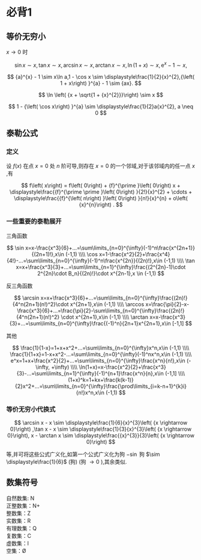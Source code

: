 # 必背1

## 等价无穷小

$x \rightarrow 0$ 时

$$
\sin x \sim x,\tan x \sim x,\arcsin x \sim x,\arctan x \sim x,\ln \left( {1 + x}\right) \sim x,{\mathrm{e}}^{x} - 1 \sim x,
$$

$$
{a}^{x} - 1 \sim x\ln a,1 - \cos x \sim \displaystyle\frac{1}{2}{x}^{2},{\left( 1 + x\right) }^{a} - 1 \sim {ax}.
$$

$$
\ln \left( {x + \sqrt{1 + {x}^{2}}}\right) \sim x
$$

$$
1 - {\left( \cos x\right) }^{a} \sim \displaystyle\frac{1}{2}a{x}^{2}, a \neq 0
$$

## 泰勒公式

### 定义

设 $f\left( x\right)$ 在点 $x = 0$ 处 $n$ 阶可导,则存在 $x = 0$ 的一个邻域,对于该邻域内的任一点 $x$ ,有

$$
f\left( x\right) = f\left( 0\right) + {f}^{\prime }\left( 0\right) x + \displaystyle\frac{{f}^{\prime \prime }\left( 0\right) }{2!}{x}^{2} + \cdots + \displaystyle\frac{{f}^{\left( n\right) }\left( 0\right) }{n!}{x}^{n} + o\left( {x}^{n}\right) .
$$

### 一些重要的泰勒展开

三角函数

$$
\sin x=x-\frac{x^3}{6}+...=\sum\limits_{n=0}^{\infty}(-1)^n\frac{x^{2n+1}}{(2n+1)!},x\in (-1,1) \\\\ \cos x=1-\frac{x^2}{2}+\frac{x^4}{4!}-...=\sum\limits_{n=0}^{\infty}(-1)^n\frac{x^{2n}}{(2n)!},x\in (-1,1) \\\\ \tan x=x+\frac{x^3}{3}+...=\sum\limits_{n=1}^{\infty}\frac{(2^{2n}-1)\cdot 2^{2n}\cdot B_n}{(2n)!}\cdot x^{2n-1},x \in (-1,1)
$$

反三角函数

$$
\arcsin x=x+\frac{x^3}{6}+...=\sum\limits_{n=0}^{\infty}\frac{(2n)!}{4^n(2n+1)(n!)^2}\cdot x^{2n+1},x\in (-1,1) \\\\ \arccos x=\frac{\pi}{2}-x-\frac{x^3}{6}+...=\frac{\pi}{2}-\sum\limits_{n=0}^{\infty}\frac{(2n)!}{4^n(2n+1)(n!)^2} \cdot x^{2n+1},x\in (-1,1) \\\\ \arctan x=x-\frac{x^3}{3}+...=\sum\limits_{n=0}^{\infty}\frac{(-1)^n}{2n+1}x^{2n+1},x\in [-1,1]
$$

其他

$$
\frac{1}{1-x}=1+x+x^2+...=\sum\limits_{n=0}^{\infty}x^n,x\in (-1,1) \\\\ \frac{1}{1+x}=1-x+x^2-...=\sum\limits_{n=0}^{\infty}(-1)^nx^n,x\in (-1,1) \\\\ e^x=1+x+\frac{x^2}{2}+...=\sum\limits_{n=0}^{\infty}\frac{x^n}{n!},x\in (-\infty, +\infty) \\\\ \ln(1+x)=x-\frac{x^2}{2}+\frac{x^3}{3}-...=\sum\limits_{n=1}^{\infty}(-1)^{n+1}\frac{x^n}{n},x\in (-1,1] \\\\ (1+x)^k=1+kx+\frac{k(k-1)}{2}x^2+...=\sum\limits_{n=0}^{\infty}\frac{\prod\limits_{i=k-n+1}^{k}i}{n!}x^n,x\in (-1,1)
$$

### 等价无穷小代换式

$$
\arcsin x - x \sim \displaystyle\frac{1}{6}{x}^{3}\left( {x \rightarrow 0}\right) ,\tan x - x \sim \displaystyle\frac{1}{3}{x}^{3}\left( {x \rightarrow 0}\right), x - \arctan x \sim \displaystyle\frac{{x}^{3}}{3}\left( {x \rightarrow 0}\right)
$$

等,并可将这些公式广义化,如第一个公式广义化为狗 $- \sin$ 狗 $\sim \displaystyle\frac{1}{6}$ (狗) (狗 $\rightarrow 0$ ),其余类似.

## 数集符号

自然数集: N  
正整数集：N+  
整数集：Z  
实数集：R  
有理数集：Q  
复数集：C  
虚数集：I  
空集：Ø
